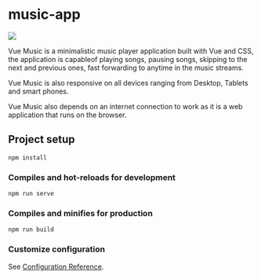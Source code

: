 # music-app
![](/assets/img/music-app.png)

Vue Music is a minimalistic music player application built with Vue and CSS, the application is capableof playing songs, pausing songs, skipping to the next and previous ones, fast forwarding to anytime in the music streams.

Vue Music is also responsive on all devices ranging from Desktop, Tablets and smart phones.

Vue Music also depends on an internet connection to work as it is a web application that runs on the browser.

## Project setup
```
npm install
```

### Compiles and hot-reloads for development
```
npm run serve
```

### Compiles and minifies for production
```
npm run build
```

### Customize configuration
See [Configuration Reference](https://cli.vuejs.org/config/).
